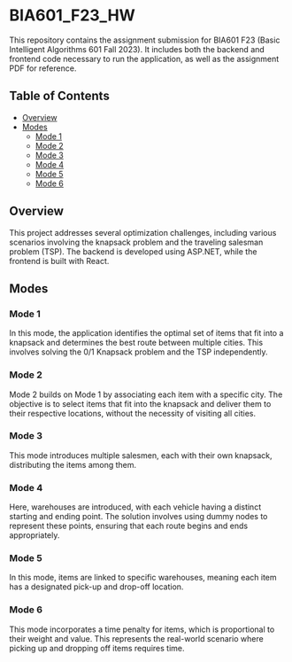 # BIA601_F23_HW
This repository contains the assignment submission for BIA601 F23 (Basic Intelligent Algorithms 601 Fall 2023). It includes both the backend and frontend code necessary to run the application, as well as the assignment PDF for reference.

## Table of Contents
- [Overview](#overview)
- [Modes](#modes)
  - [Mode 1](#mode-1)
  - [Mode 2](#mode-2)
  - [Mode 3](#mode-3)
  - [Mode 4](#mode-4)
  - [Mode 5](#mode-5)
  - [Mode 6](#mode-6)

## Overview

This project addresses several optimization challenges, including various scenarios involving the knapsack problem and the traveling salesman problem (TSP). The backend is developed using ASP.NET, while the frontend is built with React.

## Modes

### Mode 1

In this mode, the application identifies the optimal set of items that fit into a knapsack and determines the best route between multiple cities. This involves solving the 0/1 Knapsack problem and the TSP independently.

### Mode 2

Mode 2 builds on Mode 1 by associating each item with a specific city. The objective is to select items that fit into the knapsack and deliver them to their respective locations, without the necessity of visiting all cities.

### Mode 3

This mode introduces multiple salesmen, each with their own knapsack, distributing the items among them.

### Mode 4

Here, warehouses are introduced, with each vehicle having a distinct starting and ending point. The solution involves using dummy nodes to represent these points, ensuring that each route begins and ends appropriately.

### Mode 5

In this mode, items are linked to specific warehouses, meaning each item has a designated pick-up and drop-off location.

### Mode 6

This mode incorporates a time penalty for items, which is proportional to their weight and value. This represents the real-world scenario where picking up and dropping off items requires time.
